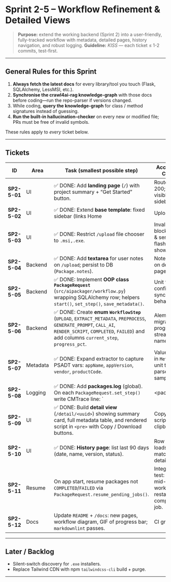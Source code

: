 # Sprint 2-5 – Workflow Refinement & Detailed Views

> **Purpose:** extend the working backend (Sprint 2) into a user-friendly, fully-tracked workflow with metadata, detailed pages, history navigation, and robust logging.
> **Guideline:** *KISS* — each ticket ≤ 1-2 commits, test-first.

---

## General Rules for this Sprint

1. **Always fetch the latest docs** for every library/tool you touch (Flask, SQLAlchemy, LessMSI, etc.).
2. **Synchronise the crawl4ai-rag knowledge-graph** with those docs before coding—run the repo-parser if versions changed.
3. While coding, **query the knowledge-graph** for class / method signatures instead of guessing.
4. **Run the built-in hallucination-checker** on every new or modified file; PRs must be free of invalid symbols.

These rules apply to *every* ticket below.

---

## Tickets

| ID | Area | Task (smallest possible step) | Acceptance Criteria |
|----|------|------------------------------|---------------------|
| **SP2-5-01** | UI | ✅ DONE: Add **landing page** (`/`) with project summary + “Get Started” button. | Route returns 200; link visible in sidebar. |
| **SP2-5-02** | UI | ✅ DONE: Extend **base template**: fixed sidebar (links Home | Upload | History). | Sidebar appears on every page; active link highlighted. |
| **SP2-5-03** | UI | ✅ DONE: Restrict `/upload` file chooser to `.msi,.exe`. | Invalid types blocked client & server side; flash error shown. |
| **SP2-5-04** | Backend | ✅ DONE: Add **textarea** for user notes on `/upload`; persist to DB (`Package.notes`). | Notes appear on detail page. |
| **SP2-5-05** | Backend | ✅ DONE: Implement **OOP class `PackageRequest`** (`src/aipackager/workflow.py`) wrapping SQLAlchemy row; helpers `start()`, `set_step()`, `save_metadata()`. | Unit tests confirm DB sync + helper behaviour. |
| **SP2-5-06** | Backend | ✅ DONE: Create **enum `WorkflowStep`** (`UPLOAD`, `EXTRACT_METADATA`, `PREPROCESS`, `GENERATE_PROMPT`, `CALL_AI`, `RENDER_SCRIPT`, `COMPLETED`, `FAILED`) and add columns `current_step`, `progress_pct`. | Alembic migration; progress bar streams step name. |
| **SP2-5-07** | Metadata | ✅ DONE: Expand extractor to capture PSADT vars: `appName`, `appVersion`, `vendor`, `productCode`. | Values stored in `Metadata`; unit test parses sample MSI. |
| **SP2-5-08** | Logging | ✅ DONE: Add **packages.log** (global). On each `PackageRequest.set_step()` write CMTrace line: `<timestamp> | <package_id> | <old_step> -> <new_step>`. Unit test asserts line append. |
| **SP2-5-09** | UI | ✅ DONE: Build **detail view** (`/detail/<uuid>`) showing summary card, full metadata table, and rendered script in `<pre>` with Copy / Download buttons. | Copy places script on clipboard. |
| **SP2-5-10** | UI | ✅ DONE: **History page**: list last 90 days (date, name, version, status). | Row click loads matching detail view. |
| **SP2-5-11** | Resume | On app start, resume packages not `COMPLETED`/`FAILED` via `PackageRequest.resume_pending_jobs()`. | Integration test: crash mid-workflow, restart completes job. |
| **SP2-5-12** | Docs | Update `README` + `/docs`: new pages, workflow diagram, GIF of progress bar; `markdownlint` passes. | CI green. |

---

## Later / Backlog

* Silent-switch discovery for `.exe` installers.
* Replace Tailwind CDN with npm `tailwindcss-cli` build + purge.

---
